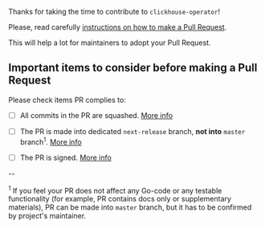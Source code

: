 Thanks for taking the time to contribute to `clickhouse-operator`!

Please, read carefully [instructions on how to make a Pull Request](https://github.com/squids-io/clickhouse-operator/blob/master/CONTRIBUTING.md#intro).

This will help a lot for maintainers to adopt your Pull Request. 

## Important items to consider before making a Pull Request
Please check items PR complies to:
* [ ] All commits in the PR are squashed. [More info](https://github.com/squids-io/clickhouse-operator/blob/master/CONTRIBUTING.md#how-to-make-pr) 
* [ ] The PR is made into dedicated `next-release` branch, **not into** `master` branch<sup>1</sup>. [More info](https://github.com/squids-io/clickhouse-operator/blob/master/CONTRIBUTING.md#how-to-make-pr)
* [ ] The PR is signed. [More info](https://github.com/squids-io/clickhouse-operator/blob/master/CONTRIBUTING.md#sign-your-work)


--

<sup>1</sup> If you feel your PR does not affect any Go-code or any testable functionality (for example, PR contains docs only or supplementary materials), PR can be made into `master` branch, but it has to be confirmed by project's maintainer.
